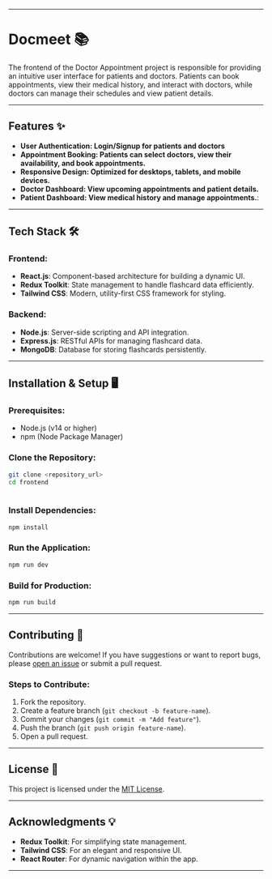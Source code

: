 

---

# Docmeet 📚  

The frontend of the Doctor Appointment project is responsible for providing an intuitive user interface for patients and doctors. Patients can book appointments, view their medical history, and interact with doctors, while doctors can manage their schedules and view patient details.

---

## Features ✨

- **User Authentication: Login/Signup for patients and doctors** 
- **Appointment Booking: Patients can select doctors, view their availability, and book appointments.**
- **Responsive Design: Optimized for desktops, tablets, and mobile devices.**
- **Doctor Dashboard: View upcoming appointments and patient details.**
- **Patient Dashboard: View medical history and manage appointments.**:

---

## Tech Stack 🛠️

### Frontend:
- **React.js**: Component-based architecture for building a dynamic UI.
- **Redux Toolkit**: State management to handle flashcard data efficiently.
- **Tailwind CSS**: Modern, utility-first CSS framework for styling.

### Backend:
- **Node.js**: Server-side scripting and API integration.
- **Express.js**: RESTful APIs for managing flashcard data.
- **MongoDB**: Database for storing flashcards persistently.

---

## Installation & Setup 🖥️

### Prerequisites:
- Node.js (v14 or higher)
- npm (Node Package Manager)

### Clone the Repository:
```bash
git clone <repository_url>
cd frontend
 
```

### Install Dependencies:
```bash
npm install
```

### Run the Application:
```bash
npm run dev
```

### Build for Production:
```bash
npm run build
```

---







## Contributing 🤝

Contributions are welcome! If you have suggestions or want to report bugs, please [open an issue](https://github.com/your-username/docmeet-app/issues) or submit a pull request.  

### Steps to Contribute:
1. Fork the repository.
2. Create a feature branch (`git checkout -b feature-name`).
3. Commit your changes (`git commit -m "Add feature"`).
4. Push the branch (`git push origin feature-name`).
5. Open a pull request.

---

## License 📜

This project is licensed under the [MIT License](LICENSE).  

---

## Acknowledgments 💡


- **Redux Toolkit**: For simplifying state management.
- **Tailwind CSS**: For an elegant and responsive UI.
- **React Router**: For dynamic navigation within the app.

---



